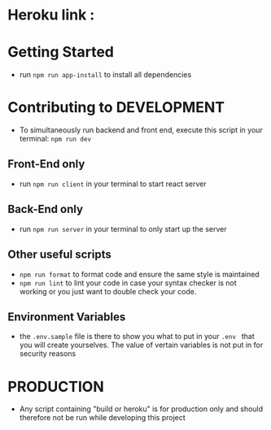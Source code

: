 # Heroku link :

# Getting Started
- run  `npm run app-install` to install all dependencies

# Contributing to DEVELOPMENT
- To simultaneously run backend and front end, execute this script in your terminal: `npm run dev`    
## Front-End only 
- run `npm run client` in your terminal to start react server
## Back-End only 
- run `npm run server` in your terminal to only start up the server
## Other useful scripts
- `npm run format` to format code and ensure the same style is maintained
-  `npm run lint` to lint your code in case your syntax checker is not working or you just want to double check your code.
## Environment Variables
- the  `.env.sample` file is there to show you what to put in your `.env ` that you will create yourselves. The value of vertain variables is not put in for security reasons


# PRODUCTION
- Any script containing "build or heroku" is for production only and should therefore not be run while developing this project

